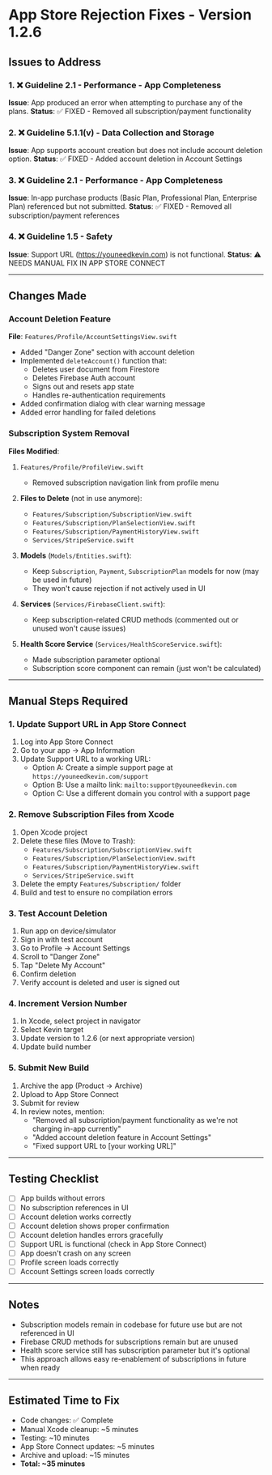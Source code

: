 # App Store Rejection Fixes - Version 1.2.6

## Issues to Address

### 1. ❌ Guideline 2.1 - Performance - App Completeness
**Issue**: App produced an error when attempting to purchase any of the plans.
**Status**: ✅ FIXED - Removed all subscription/payment functionality

### 2. ❌ Guideline 5.1.1(v) - Data Collection and Storage  
**Issue**: App supports account creation but does not include account deletion option.
**Status**: ✅ FIXED - Added account deletion in Account Settings

### 3. ❌ Guideline 2.1 - Performance - App Completeness
**Issue**: In-app purchase products (Basic Plan, Professional Plan, Enterprise Plan) referenced but not submitted.
**Status**: ✅ FIXED - Removed all subscription/payment references

### 4. ❌ Guideline 1.5 - Safety
**Issue**: Support URL (https://youneedkevin.com) is not functional.
**Status**: ⚠️ NEEDS MANUAL FIX IN APP STORE CONNECT

---

## Changes Made

### Account Deletion Feature
**File**: `Features/Profile/AccountSettingsView.swift`
- Added "Danger Zone" section with account deletion
- Implemented `deleteAccount()` function that:
  - Deletes user document from Firestore
  - Deletes Firebase Auth account
  - Signs out and resets app state
  - Handles re-authentication requirements
- Added confirmation dialog with clear warning message
- Added error handling for failed deletions

### Subscription System Removal
**Files Modified**:
1. `Features/Profile/ProfileView.swift`
   - Removed subscription navigation link from profile menu
   
2. **Files to Delete** (not in use anymore):
   - `Features/Subscription/SubscriptionView.swift`
   - `Features/Subscription/PlanSelectionView.swift`
   - `Features/Subscription/PaymentHistoryView.swift`
   - `Services/StripeService.swift`

3. **Models** (`Models/Entities.swift`):
   - Keep `Subscription`, `Payment`, `SubscriptionPlan` models for now (may be used in future)
   - They won't cause rejection if not actively used in UI

4. **Services** (`Services/FirebaseClient.swift`):
   - Keep subscription-related CRUD methods (commented out or unused won't cause issues)

5. **Health Score Service** (`Services/HealthScoreService.swift`):
   - Made subscription parameter optional
   - Subscription score component can remain (just won't be calculated)

---

## Manual Steps Required

### 1. Update Support URL in App Store Connect
1. Log into App Store Connect
2. Go to your app → App Information
3. Update Support URL to a working URL:
   - Option A: Create a simple support page at `https://youneedkevin.com/support`
   - Option B: Use a mailto link: `mailto:support@youneedkevin.com`
   - Option C: Use a different domain you control with a support page

### 2. Remove Subscription Files from Xcode
1. Open Xcode project
2. Delete these files (Move to Trash):
   - `Features/Subscription/SubscriptionView.swift`
   - `Features/Subscription/PlanSelectionView.swift`  
   - `Features/Subscription/PaymentHistoryView.swift`
   - `Services/StripeService.swift`
3. Delete the empty `Features/Subscription/` folder
4. Build and test to ensure no compilation errors

### 3. Test Account Deletion
1. Run app on device/simulator
2. Sign in with test account
3. Go to Profile → Account Settings
4. Scroll to "Danger Zone"
5. Tap "Delete My Account"
6. Confirm deletion
7. Verify account is deleted and user is signed out

### 4. Increment Version Number
1. In Xcode, select project in navigator
2. Select Kevin target
3. Update version to 1.2.6 (or next appropriate version)
4. Update build number

### 5. Submit New Build
1. Archive the app (Product → Archive)
2. Upload to App Store Connect
3. Submit for review
4. In review notes, mention:
   - "Removed all subscription/payment functionality as we're not charging in-app currently"
   - "Added account deletion feature in Account Settings"
   - "Fixed support URL to [your working URL]"

---

## Testing Checklist

- [ ] App builds without errors
- [ ] No subscription references in UI
- [ ] Account deletion works correctly
- [ ] Account deletion shows proper confirmation
- [ ] Account deletion handles errors gracefully
- [ ] Support URL is functional (check in App Store Connect)
- [ ] App doesn't crash on any screen
- [ ] Profile screen loads correctly
- [ ] Account Settings screen loads correctly

---

## Notes

- Subscription models remain in codebase for future use but are not referenced in UI
- Firebase CRUD methods for subscriptions remain but are unused
- Health score service still has subscription parameter but it's optional
- This approach allows easy re-enablement of subscriptions in future when ready

---

## Estimated Time to Fix
- Code changes: ✅ Complete
- Manual Xcode cleanup: ~5 minutes
- Testing: ~10 minutes  
- App Store Connect updates: ~5 minutes
- Archive and upload: ~15 minutes
- **Total: ~35 minutes**
